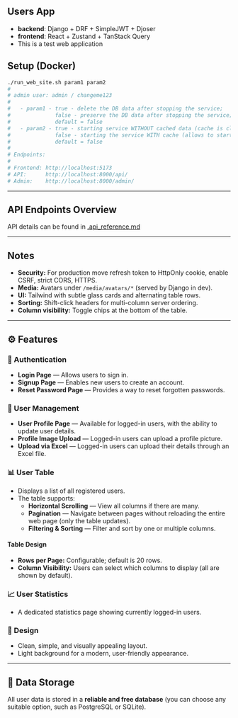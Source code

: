 ## Users App

 - **backend**: Django + DRF + SimpleJWT + Djoser
 - **frontend**: React + Zustand + TanStack Query
 - This is a test web application

## Setup (Docker)
```bash
./run_web_site.sh param1 param2
#
# admin user: admin / changeme123
#
#   - param1 - true - delete the DB data after stopping the service;
#              false - preserve the DB data after stopping the service;
#              default = false
#   - param2 - true - starting service WITHOUT cached data (cache is cleared);
#              false - starting the service WITH cache (allows to start the service faster);
#              default = false
#
# Endpoints:
#
# Frontend: http://localhost:5173
# API:      http://localhost:8000/api/
# Admin:    http://localhost:8000/admin/
```

---

## API Endpoints Overview

API details can be found in [.api_reference.md](.api_reference.md)

---

## Notes
- **Security:** For production move refresh token to HttpOnly cookie, enable CSRF, strict CORS, HTTPS.
- **Media:** Avatars under `/media/avatars/*` (served by Django in dev).
- **UI:** Tailwind with subtle glass cards and alternating table rows.
- **Sorting:** Shift-click headers for multi-column server ordering.
- **Column visibility:** Toggle chips at the bottom of the table.

---

## ⚙️ Features

### 🔐 Authentication
- **Login Page** — Allows users to sign in.  
- **Signup Page** — Enables new users to create an account.  
- **Reset Password Page** — Provides a way to reset forgotten passwords.

### 👤 User Management
- **User Profile Page** — Available for logged-in users, with the ability to update user details.  
- **Profile Image Upload** — Logged-in users can upload a profile picture.  
- **Upload via Excel** — Logged-in users can upload their details through an Excel file.

### 📊 User Table
- Displays a list of all registered users.  
- The table supports:
  - **Horizontal Scrolling** — View all columns if there are many.  
  - **Pagination** — Navigate between pages without reloading the entire web page (only the table updates).  
  - **Filtering & Sorting** — Filter and sort by one or multiple columns.

#### Table Design
- **Rows per Page:** Configurable; default is 20 rows.  
- **Column Visibility:** Users can select which columns to display (all are shown by default).

### 📈 User Statistics
- A dedicated statistics page showing currently logged-in users.

### 🎨 Design
- Clean, simple, and visually appealing layout.  
- Light background for a modern, user-friendly appearance.

---

## 💾 Data Storage
All user data is stored in a **reliable and free database** (you can choose any suitable option, such as PostgreSQL or SQLite).
